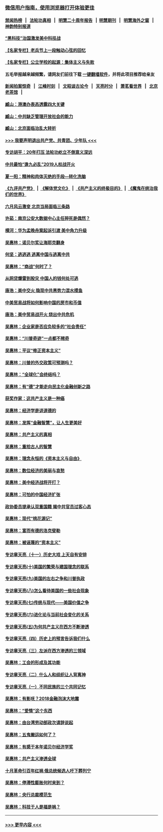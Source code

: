 ### [微信用户指南，使用浏览器打开体验更佳](https://github.com/gfw-breaker/banned-news1/blob/master/indexes/wechat-guide.md?t=0)
#### [禁闻热榜](热点新闻.md?t=0)  &nbsp;&nbsp;|&nbsp;&nbsp; [法轮功真相](https://github.com/gfw-breaker/truth/blob/master/README.md?t=0) &nbsp;&nbsp;|&nbsp;&nbsp; [明慧二十周年报告](https://github.com/gfw-breaker/mh-reports/blob/master/README.md?t=0) &nbsp;&nbsp;|&nbsp;&nbsp;[明慧期刊](https://github.com/gfw-breaker/mh-qikan) &nbsp;&nbsp;|&nbsp;&nbsp; [明慧海外之窗](https://github.com/gfw-breaker/mh-news/blob/master/README.md?t=0) &nbsp;&nbsp;|&nbsp;&nbsp; [神韵特别报道](https://github.com/gfw-breaker/mh-news/blob/master/shenyun.md?t=0)
#### [“黑科技”治国激发美中科技战](../pages/nsc423/n11638056.md?t=02032011) 
#### [【名家专栏】老兵节上一段触动心弦的回忆](../pages/nsc423/n11646016.md?t=02032011) 
#### [【名家专栏】公立学校的起源：集体主义与失败](../pages/nsc423/n11601833.md?t=02032011) 
#### 五毛举报越来越频繁，请网友们前往下载 [一键翻墙软件](https://github.com/gfw-breaker/ssr-accounts)，并将此项目推荐给亲友
#### [新闻拍案惊奇](https://github.com/gfw-breaker/banned-news1/blob/master/pages/link4.md) &nbsp;&nbsp;|&nbsp;&nbsp; [江峰时刻](https://github.com/gfw-breaker/banned-news1/blob/master/pages/link4.md) &nbsp;&nbsp;|&nbsp;&nbsp; [文昭谈古论今](https://github.com/gfw-breaker/banned-news1/blob/master/pages/link4.md) &nbsp;&nbsp;|&nbsp;&nbsp; [天亮时分](https://github.com/gfw-breaker/banned-news1/blob/master/pages/link4.md) &nbsp;&nbsp;|&nbsp;&nbsp; [萧茗看世界](https://github.com/gfw-breaker/banned-news1/blob/master/pages/link4.md) &nbsp;&nbsp;|&nbsp;&nbsp; [北京老茶馆](https://github.com/gfw-breaker/banned-news1/blob/master/pages/link4.md) &nbsp;&nbsp;|&nbsp;&nbsp; 
#### [臧山：港澳办表态透露四大关键](../pages/nsc423/n11421628.md?t=02032011) 
#### [臧山：中共缺乏管理开放社会的能力](../pages/nsc423/n11407457.md?t=02032011) 
#### [臧山：北京面临治乱大转折](../pages/nsc423/n11406895.md?t=02032011) 
#### [>>> 我要声明退出共产党、共青团、少年队 <<<](https://github.com/begood0513/goodnews/blob/master/quit/letter.md) 
#### [专访胡平：20年打压 法轮功屹立不倒意义深远](../pages/nsc423/n11398800.md?t=02032011) 
#### [中共最怕“逢九必乱”2019人权战开火](../pages/nsc423/n11385248.md?t=02032011) 
#### [夏一阳：精神和肉体灭绝的手段—转化洗脑](../pages/nsc423/n11368250.md?t=02032011) 
#### [《九评共产党》](https://github.com/begood0513/9ping.md/blob/master/README.md) &nbsp;|&nbsp; [《解体党文化》](../../../../jtdwh.md/blob/master/README.md)  &nbsp;|&nbsp; [《共产主义的终极目的》](../../../../gczydzjmd.md/blob/master/README.md) &nbsp;|&nbsp; [《魔鬼在统治我们的世界》](../../../../mgztzwmdsj.md/blob/master/README.md) 
#### [六月风云激变 北京当局面临三条路](../pages/nsc423/n11313668.md?t=02032011) 
#### [许茹：南京公安大数据中心主任猝死是偶然？](../pages/nsc423/n11064744.md?t=02032011) 
#### [横河：华为孟晚舟案起诉引渡 美中角力升级](../pages/nsc423/n11027230.md?t=02032011) 
#### [吴惠林：诺贝尔奖让海耶克翻身](../pages/nsc423/n10890049.md?t=02032011) 
#### [何坚：逃逃逃 逃离中国与逃离中共](../pages/nsc423/n10592891.md?t=02032011) 
#### [吴惠林：“商战”何时了？](../pages/nsc423/n10573558.md?t=02032011) 
#### [从网贷爆雷到股灾 中国人的钱何处可逃](../pages/nsc423/n10572800.md?t=02032011) 
#### [唐浩：美中交火 隐现中共黑势力混水摸鱼](../pages/nsc423/n10544040.md?t=02032011) 
#### [中美贸易战将如何影响中国的房市和币值](../pages/nsc423/n10543697.md?t=02032011) 
#### [唐浩：美中贸易战开火 烧出中共危机](../pages/nsc423/n10540126.md?t=02032011) 
#### [吴惠林：企业家是否应负较多的“社会责任”](../pages/nsc423/n10535022.md?t=02032011) 
#### [吴惠林：“川普奇迹”一点都不稀奇](../pages/nsc423/n10512808.md?t=02032011) 
#### [吴惠林：平议“修正资本主义”](../pages/nsc423/n10495724.md?t=02032011) 
#### [吴惠林：川普的外交政策可预测吗？](../pages/nsc423/n10462387.md?t=02032011) 
#### [吴惠林：“全球化”会终结吗？](../pages/nsc423/n10452838.md?t=02032011) 
#### [吴惠林：有“德”才能走向民主化金融创新之路](../pages/nsc423/n10432292.md?t=02032011) 
#### [获奖作家：这共产主义是一种癌](../pages/nsc423/n10431541.md?t=02032011) 
#### [吴惠林：经济学是讲道德的](../pages/nsc423/n10398014.md?t=02032011) 
#### [吴惠林：发挥“金融智慧”，让人生更美好](../pages/nsc423/n10375019.md?t=02032011) 
#### [吴惠林：共产主义的真相](../pages/nsc423/n10351394.md?t=02032011) 
#### [吴惠林：重拾古人的智慧](../pages/nsc423/n10337691.md?t=02032011) 
#### [吴惠林：理念永恒的《资本主义与自由》](../pages/nsc423/n10316274.md?t=02032011) 
#### [吴惠林：数位经济的美丽与哀愁](../pages/nsc423/n10292946.md?t=02032011) 
#### [吴惠林：美中经济战将开打？](../pages/nsc423/n10258825.md?t=02032011) 
#### [吴惠林：可怕的中国经济扩张](../pages/nsc423/n10219147.md?t=02032011) 
#### [政协委员提承认双重国籍 揭中共官员过客心态](../pages/nsc423/n10208809.md?t=02032011) 
#### [吴惠林：现代“桃花源记”](../pages/nsc423/n10185234.md?t=02032011) 
#### [吴惠林：富而有德的洛克斐勒](../pages/nsc423/n10142264.md?t=02032011) 
#### [吴惠林：被诬蔑的“资本主义”](../pages/nsc423/n10124816.md?t=02032011) 
#### [专访章天亮（十一）历史大戏 上天自有安排](../pages/nsc423/n10094905.md?t=02032011) 
#### [专访章天亮(十)美国的繁荣与建国理念的联系](../pages/nsc423/n10094899.md?t=02032011) 
#### [专访章天亮(九)美国的左右之争和川普执政](../pages/nsc423/n10094889.md?t=02032011) 
#### [专访章天亮(八)怎么看待美国的一些社会现象](../pages/nsc423/n10094857.md?t=02032011) 
#### [专访章天亮(七)传统与现代——美国价值之争](../pages/nsc423/n10093140.md?t=02032011) 
#### [专访章天亮(六)进化论与当前社会变化的关系](../pages/nsc423/n10092036.md?t=02032011) 
#### [专访章天亮(五)为何共产主义在西方不断渗透](../pages/nsc423/n10083620.md?t=02032011) 
#### [专访章天亮（四）历史上的预言告诉我们什么](../pages/nsc423/n10083606.md?t=02032011) 
#### [专访章天亮（三）左派在西方渗透的三领域](../pages/nsc423/n10081115.md?t=02032011) 
#### [吴惠林：工会的形成及其功能](../pages/nsc423/n10080633.md?t=02032011) 
#### [专访章天亮（二）什么人和组织让人背离神](../pages/nsc423/n10076637.md?t=02032011) 
#### [专访章天亮（一）不同民族的三个共同记忆](../pages/nsc423/n10074188.md?t=02032011) 
#### [吴惠林：有影呒？2018金融泡沫大地震](../pages/nsc423/n10040534.md?t=02032011) 
#### [吴惠林：“爱情”这个东西](../pages/nsc423/n10019423.md?t=02032011) 
#### [吴惠林：由台湾劳动部政次请辞说起](../pages/nsc423/n9979679.md?t=02032011) 
#### [吴惠林：五鬼搬运如何了？](../pages/nsc423/n9925338.md?t=02032011) 
#### [吴惠林：有感于本年诺贝尔经济学奖](../pages/nsc423/n9871883.md?t=02032011) 
#### [吴惠林：共产主义渗透全球](../pages/nsc423/n9812748.md?t=02032011) 
#### [十月革命引百年红祸 俄总统候选人吁下葬列宁](../pages/nsc423/n9810182.md?t=02032011) 
#### [吴惠林：停滞性膨胀何时来到？](../pages/nsc423/n9764136.md?t=02032011) 
#### [吴惠林：央行总裁模范生](../pages/nsc423/n9728134.md?t=02032011) 
#### [吴惠林：科技于人是福是祸？](../pages/nsc423/n9672982.md?t=02032011) 

----
#### [ >>> 更早内容 <<< ](../indexes/nsc423-earlier.md)
